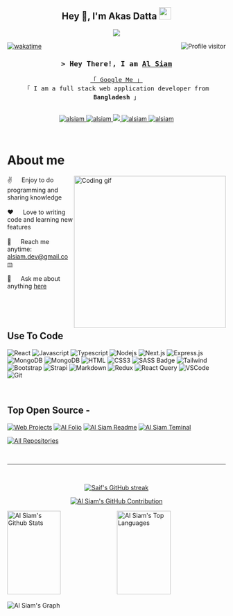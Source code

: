 
<h2 align="center">
  Hey 👋, I'm Akas Datta
  <img src="https://media.giphy.com/media/hvRJCLFzcasrR4ia7z/giphy.gif" width="28">
</h2>


<p align="center">
  <a href="https://github.com/alsiam"><img src="https://readme-typing-svg.herokuapp.com/?lines=Mern%20Stack%20Developer;Frontend%20Developer;Javascript%20Developer;Full%20Stack%20Developer&center=true&width=380&height=45"></a>
</p>


<a href="https://komarev.com/ghpvc/?username=alsiam">
    <img align="right" src="https://komarev.com/ghpvc/?username=alsiam&label=Visitors&color=0e75b6&style=flat" alt="Profile visitor" />
  </a>
  
  
  [![wakatime](https://wakatime.com/badge/user/eebb3dd8-d9b2-40de-9b88-6fd6cac99dbc.svg)](https://wakatime.com/@eebb3dd8-d9b2-40de-9b88-6fd6cac99dbc)
  
  <!-- Intro  -->
  <h3 align="center">
          <samp>&gt; Hey There!, I am
                  <b><a target="_blank" href="https://alsiam.com">Al Siam</a></b>
          </samp>
  </h3>
  
  
  <p align="center"> 
    <samp>
      <a href="https://www.google.com/search?q=Al+Siam">「 Google Me 」</a>
      <br>
      「 I am a full stack web application developer from <b>Bangladesh</b> 」
      <br>
      <br>
    </samp>
  </p>
  
  <p align="center">
   <a href="https://alsiam.com" target="blank">
    <img src="https://img.shields.io/badge/Website-DC143C?style=for-the-badge&logo=medium&logoColor=white" alt="alsiam" />
   </a>
   <a href="https://linkedin.com/in/al-siam" target="_blank">
    <img src="https://img.shields.io/badge/LinkedIn-0077B5?style=for-the-badge&logo=linkedin&logoColor=white" alt="alsiam"/>
   </a>
   <!-- <a href="https://dev.to/alsiam" target="_blank">
    <img src="https://img.shields.io/badge/dev.to-0A0A0A?style=for-the-badge&logo=dev.to&logoColor=white" alt="alsiam" />
   </a> -->
   <a href="https://twitter.com/alsiam_dev" target="_blank">
    <img src="https://img.shields.io/badge/Twitter-1DA1F2?style=for-the-badge&logo=twitter&logoColor=white" />
   </a>
   <a href="https://instagram.com/alsiam_dev" target="_blank">
    <img src="https://img.shields.io/badge/Instagram-fe4164?style=for-the-badge&logo=instagram&logoColor=white" alt="alsiam" />
   </a> 
   <a href="https://facebook.com/alsiam.world" target="_blank">
    <img src="https://img.shields.io/badge/Facebook-20BEFF?&style=for-the-badge&logo=facebook&logoColor=white" alt="alsiam"  />
    </a> 
  </p>
  <br />
  
  <!-- About Section -->
   # About me
   
  <p>
   <img align="right" width="350" src="/assets/programmer.gif" alt="Coding gif" />
    
   ✌️ &emsp; Enjoy to do programming and sharing knowledge <br/><br/>
   ❤️ &emsp; Love to writing code and learning new features<br/><br/>
   📧 &emsp; Reach me anytime: alsiam.dev@gmail.com<br/><br/>
   💬 &emsp; Ask me about anything [here](https://github.com/alsiam/alsiam/issues)
  
  </p>
  
  <br/>
  <br/>
  <br/>
  
  ## Use To Code
  
  ![React](https://img.shields.io/badge/-React-61DBFB?style=for-the-badge&labelColor=black&logo=react&logoColor=61DBFB)
  ![Javascript](https://img.shields.io/badge/Javascript-F0DB4F?style=for-the-badge&labelColor=black&logo=javascript&logoColor=F0DB4F)
  ![Typescript](https://img.shields.io/badge/Typescript-007acc?style=for-the-badge&labelColor=black&logo=typescript&logoColor=007acc)
  ![Nodejs](https://img.shields.io/badge/Nodejs-3C873A?style=for-the-badge&labelColor=black&logo=node.js&logoColor=3C873A)
  ![Next.js](https://img.shields.io/badge/next.js-000000?style=for-the-badge&logo=nextdotjs&logoColor=white)
  ![Express.js](https://img.shields.io/badge/Express.js-000000?style=for-the-badge&logo=express&logoColor=white)
  ![MongoDB](https://img.shields.io/badge/MongoDB-4EA94B?style=for-the-badge&logo=mongodb&logoColor=white)
  ![MongoDB](https://img.shields.io/badge/Figma-4EA94B?style=for-the-badge&logo=mongodb&logoColor=white)
  ![HTML](https://img.shields.io/badge/HTML5-E34F26?style=for-the-badge&logo=html5&logoColor=white)
  ![CSS3](https://img.shields.io/badge/CSS3-1572B6?style=for-the-badge&logo=css3&logoColor=white)
  ![SASS Badge](https://img.shields.io/badge/Sass-CC6699?style=for-the-badge&logo=sass&logoColor=white)
  ![Tailwind](https://img.shields.io/badge/Tailwind_CSS-092749?style=for-the-badge&logo=tailwindcss&logoColor=06B6D4&labelColor=000000)
  ![Bootstrap](https://img.shields.io/badge/Bootstrap-563D7C?style=for-the-badge&logo=bootstrap&logoColor=white)
  ![Strapi](https://img.shields.io/badge/strapi-2E7EEA?style=for-the-badge&logo=strapi&logoColor=white)
  ![Markdown](https://img.shields.io/badge/Markdown-000000?style=for-the-badge&logo=markdown&logoColor=white)
  ![Redux](https://img.shields.io/badge/Redux-593D88?style=for-the-badge&logo=redux&logoColor=white)
  ![React Query](https://img.shields.io/badge/-React_Query-FF4154?style=for-the-badge&logo=react%20query&logoColor=white)
  ![VSCode](https://img.shields.io/badge/Visual_Studio-0078d7?style=for-the-badge&logo=visual%20studio&logoColor=white)
  ![Git](https://img.shields.io/badge/Git-F05032?style=for-the-badge&logo=git&logoColor=white)
  
  <br/>
  
  ## Top Open Source -
  [![Web Projects](https://github-readme-stats.vercel.app/api/pin/?username=alsiam&repo=web-projects&border_color=7F3FBF&bg_color=0D1117&title_color=C9D1D9&text_color=8B949E&icon_color=7F3FBF)](https://github.com/alsiam/web-projects)
  [![Al Folio](https://github-readme-stats.vercel.app/api/pin/?username=alsiam&repo=al-folio&border_color=7F3FBF&bg_color=0D1117&title_color=C9D1D9&text_color=8B949E&icon_color=7F3FBF)](https://github.com/alsiam/al-folio)
  [![Al Siam Readme](https://github-readme-stats.vercel.app/api/pin/?username=alsiam&repo=alsiam&border_color=7F3FBF&bg_color=0D1117&title_color=C9D1D9&text_color=8B949E&icon_color=7F3FBF)](https://github.com/alsiam/alsiam)
  [![Al Siam Teminal](https://github-readme-stats.vercel.app/api/pin/?username=alsiam&repo=alsiam.github.io&border_color=7F3FBF&bg_color=0D1117&title_color=C9D1D9&text_color=8B949E&icon_color=7F3FBF)](https://github.com/alsiam/alsiam.github.io)
  
  <p align="left">
    <a href="https://github.com/alsiam?tab=repositories" target="_blank"><img alt="All Repositories" title="All Repositories" src="https://img.shields.io/badge/-All%20Repos-2962FF?style=for-the-badge&logo=koding&logoColor=white"/></a>
  </p>
  
  <br/>
  <hr/>
  <br/>
  
  <p align="center">
    <a href="https://github.com/alsiam">
      <img src="https://github-readme-streak-stats.herokuapp.com/?user=alsiam&theme=radical&border=7F3FBF&background=0D1117" alt="Saif's GitHub streak"/>
    </a>
  </p>
  
  <p align="center">
    <a href="https://github.com/alsiam">
      <img src="https://github-profile-summary-cards.vercel.app/api/cards/profile-details?username=alsiam&theme=radical" alt="Al Siam's GitHub Contribution"/>
    </a>
  </p>
  
  <a> 
      <a href="https://github.com/alsiam"><img alt="Al Siam's Github Stats" src="https://denvercoder1-github-readme-stats.vercel.app/api?username=alsiam&show_icons=true&count_private=true&theme=react&border_color=7F3FBF&bg_color=0D1117&title_color=F85D7F&icon_color=F8D866" height="192px" width="49.5%"/></a>
    <a href="https://github.com/alsiam"><img alt="Al Siam's Top Languages" src="https://denvercoder1-github-readme-stats.vercel.app/api/top-langs/?username=alsiam&langs_count=8&layout=compact&theme=react&border_color=7F3FBF&bg_color=0D1117&title_color=F85D7F&icon_color=F8D866" height="192px" width="49.5%"/></a>
    <br/>
  </a>
  
  
  ![Al Siam's Graph](https://github-readme-activity-graph.vercel.app/graph?username=alsiam&custom_title=Al%20Siam's%20GitHub%20Activity%20Graph&bg_color=0D1117&color=7F3FBF&line=7F3FBF&point=7F3FBF&area_color=FFFFFF&title_color=FFFFFF&area=true)
